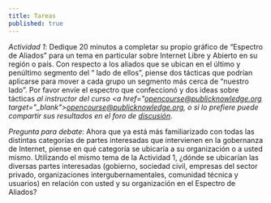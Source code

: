 ```yaml
---
title: Tareas
published: true
---
```


*Actividad 1*: Dedique 20 minutos a completar su propio gráfico de “Espectro de Aliados” para un tema en particular sobre Internet Libre y Abierto en su región o país. Con respecto a los aliados que se ubican en el último y penúltimo segmento del “ lado de ellos”, piense dos tácticas que podrían aplicarse para mover a cada grupo un segmento más cerca de “nuestro lado”. Por favor envíe el espectro que confeccionó y dos ideas sobre tácticas *al instructor del curso <a href="opencourse@publicknowledge.org target="_blank">opencourse@publicknowledge.org</a>, o si lo prefiere puede compartir sus resultados en el foro de <a href="http://discourse.p2pu.org/c/internet-abierto" target="_blank">discusión</a>*.

*Pregunta para debate*: Ahora que ya está más familiarizado con todas las distintas categorías de partes interesadas que intervienen en la gobernanza de Internet, piense en qué categoría se ubicaría a su organización o a usted mismo. Utilizando el mismo tema de la Actividad 1, ¿dónde se ubicarían las diversas partes interesadas (gobierno, sociedad civil, empresas del sector privado, organizaciones intergubernamentales, comunidad técnica y usuarios) en relación con usted y su organización en el Espectro de Aliados?

